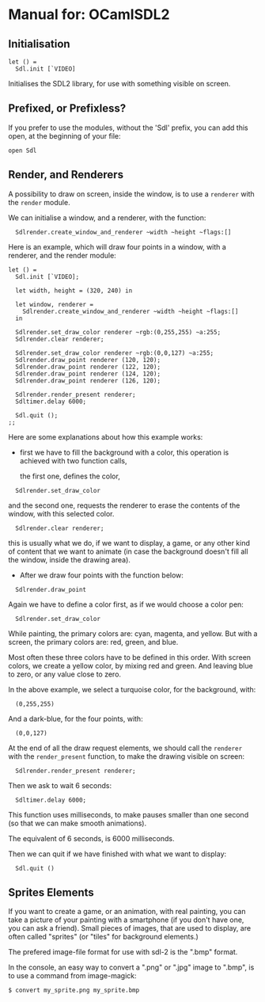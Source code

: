 # Manual for: OCamlSDL2

## Initialisation

```
let () =
  Sdl.init [`VIDEO]
```

Initialises the SDL2 library, for use with something visible
on screen.

## Prefixed, or Prefixless?

If you prefer to use the modules, without the 'Sdl' prefix,
you can add this open, at the beginning of your file:

```
open Sdl
```

## Render, and Renderers

A possibility to draw on screen, inside the window, is to use
a `renderer` with the `render` module.

We can initialise a window, and a renderer, with the function:

```
  Sdlrender.create_window_and_renderer ~width ~height ~flags:[]
```

Here is an example, which will draw four points in a window,
with a renderer, and the render module:

```
let () =
  Sdl.init [`VIDEO];

  let width, height = (320, 240) in

  let window, renderer =
    Sdlrender.create_window_and_renderer ~width ~height ~flags:[]
  in

  Sdlrender.set_draw_color renderer ~rgb:(0,255,255) ~a:255;
  Sdlrender.clear renderer;

  Sdlrender.set_draw_color renderer ~rgb:(0,0,127) ~a:255;
  Sdlrender.draw_point renderer (120, 120);
  Sdlrender.draw_point renderer (122, 120);
  Sdlrender.draw_point renderer (124, 120);
  Sdlrender.draw_point renderer (126, 120);

  Sdlrender.render_present renderer;
  Sdltimer.delay 6000;

  Sdl.quit ();
;;
```

Here are some explanations about how this example works:

- first we have to fill the background with a color,
  this operation is achieved with two function calls,
  
  the first one, defines the color,
```
  Sdlrender.set_draw_color
```
  and the second one, requests the renderer to erase the
  contents of the window, with this selected color.
```
  Sdlrender.clear renderer;
```
  this is usually what we do, if we want to display, a
  game, or any other kind of content that we want to
  animate (in case the background doesn't fill all the
  window, inside the drawing area).

- After we draw four points with the function below:
```
  Sdlrender.draw_point
```

Again we have to define a color first, as if we would
choose a color pen:
```
  Sdlrender.set_draw_color
```

While painting, the primary colors are: cyan, magenta,
and yellow. But with a screen, the primary colors are:
red, green, and blue.

Most often these three colors have to be defined in this
order.
With screen colors, we create a yellow color, by mixing
red and green. And leaving blue to zero, or any value
close to zero.

In the above example, we select a turquoise color, for
the background, with:
```
  (0,255,255)
```

And a dark-blue, for the four points, with:
```
  (0,0,127)
```

At the end of all the draw request elements, we should
call the `renderer` with the `render_present` function,
to make the drawing visible on screen:
```
  Sdlrender.render_present renderer;
```

Then we ask to wait 6 seconds:
```
  Sdltimer.delay 6000;
```
This function uses milliseconds, to make pauses smaller
than one second (so that we can make smooth animations).

The equivalent of 6 seconds, is 6000 milliseconds.

Then we can quit if we have finished with what we want
to display:
```
  Sdl.quit ()
```

## Sprites Elements

If you want to create a game, or an animation, with
real painting, you can take a picture of your painting
with a smartphone (if you don't have one, you can ask
a friend). Small pieces of images, that are used to
display, are often called "sprites" (or "tiles" for
background elements.)

The prefered image-file format for use with sdl-2 is
the ".bmp" format.

In the console, an easy way to convert a ".png" or ".jpg"
image to ".bmp", is to use a command from image-magick:

```
$ convert my_sprite.png my_sprite.bmp
```

